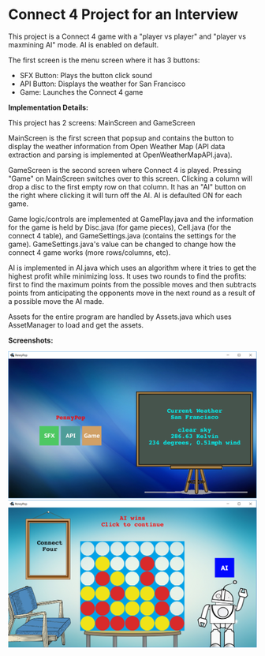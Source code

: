 Connect 4 Project for an Interview
===

This project is a Connect 4 game with a "player vs player" and "player vs maxmining AI" mode. 
AI is enabled on default.

The first screen is the menu screen where it has 3 buttons:
- SFX Button: Plays the button click sound
- API Button: Displays the weather for San Francisco
- Game: Launches the Connect 4 game

**Implementation Details:**

This project has 2 screens: MainScreen and GameScreen

MainScreen is the first screen that popsup and contains the button to display the weather information from Open Weather Map (API data extraction and parsing is implemented at OpenWeatherMapAPI.java).

GameScreen is the second screen where Connect 4 is played. Pressing "Game" on MainScreen switches over to this screen. 
Clicking a column will drop a disc to the first empty row on that column. 
It has an "AI" button on the right where clicking it will turn off the AI. AI is defaulted ON for each game.

Game logic/controls are implemented at GamePlay.java and the information for the game is held by Disc.java (for game pieces), Cell.java (for the connect 4 table), and GameSettings.java (contains the settings for the game). GameSettings.java's value can be changed to change how the connect 4 game works (more rows/columns, etc).

AI is implemented in AI.java which uses an algorithm where it tries to get the highest profit while minimizing loss. It uses two rounds to find the profits: first to find the maximum points from the possible moves and then subtracts points from anticipating the opponents move in the next round as a result of a possible move the AI made.

Assets for the entire program are handled by Assets.java which uses AssetManager to load and get the assets.

**Screenshots:**

![Main Screen](https://raw.githubusercontent.com/allan3723/Connect-4/master/screenshots/MainScreen.png)
![Game Screen](https://raw.githubusercontent.com/allan3723/Connect-4/master/screenshots/GameScreen.png)
